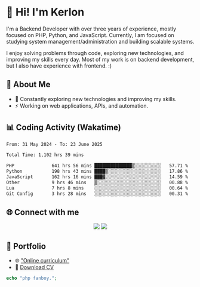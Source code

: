 # 👋 Hi! I'm Kerlon

I'm a Backend Developer with over three years of experience, mostly focused on PHP, Python, and JavaScript. Currently, I am focused on studying system management/administration and building scalable systems.

I enjoy solving problems through code, exploring new technologies, and improving my skills every day. Most of my work is on backend development, but I also have experience with frontend. :)

## 🚀 About Me

* 🌱 Constantly exploring new technologies and improving my skills.
* ⚡ Working on web applications, APIs, and automation.

## 📊 Coding Activity (Wakatime)

<!--START_SECTION:waka-->

```txt
From: 31 May 2024 - To: 23 June 2025

Total Time: 1,102 hrs 39 mins

PHP              641 hrs 56 mins ██████████████▒░░░░░░░░░░   57.71 %
Python           198 hrs 43 mins ████▒░░░░░░░░░░░░░░░░░░░░   17.86 %
JavaScript       162 hrs 16 mins ███▓░░░░░░░░░░░░░░░░░░░░░   14.59 %
Other            9 hrs 46 mins   ▒░░░░░░░░░░░░░░░░░░░░░░░░   00.88 %
Lua              7 hrs 8 mins    ░░░░░░░░░░░░░░░░░░░░░░░░░   00.64 %
Git Config       3 hrs 28 mins   ░░░░░░░░░░░░░░░░░░░░░░░░░   00.31 %
```

<!--END_SECTION:waka-->

## 🌐 Connect with me

<p align="center">
    <a href="https://www.linkedin.com/in/kerlon-fernandes"><img src="https://skillicons.dev/icons?i=linkedin" /></a>
    <a href="https://github.com/kerlonfernandes"><img src="https://skillicons.dev/icons?i=github" /></a>
</p>

## 📌 Portfolio

* 🌐 ["Online curriculum"](https://kerlon.com.br/)
* 📄 [Download CV](https://kerlon.com.br/assets/resumes/resume_en-us.pdf)

```php
echo "php fanboy.";
```
